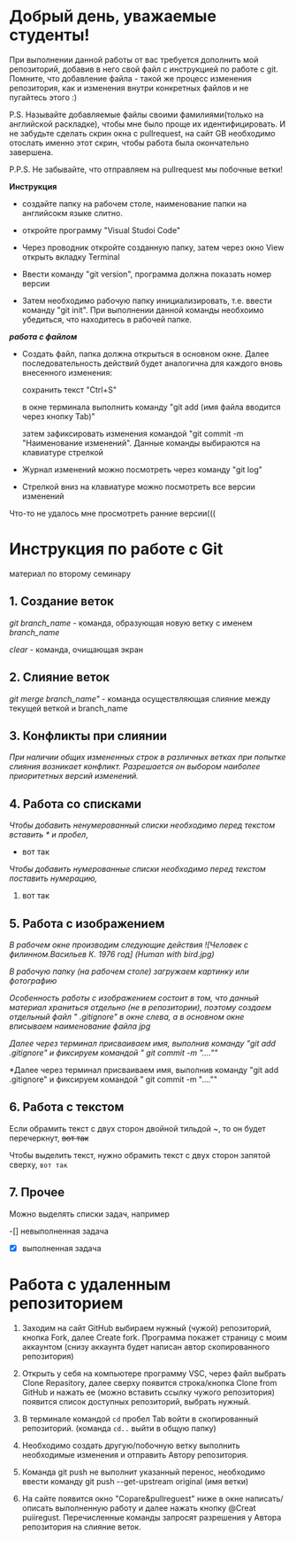 # Добрый день, уважаемые студенты! 
  При выполнении данной работы от вас требуется дополнить мой репозиторий, добавив в него свой файл с инструкцией по работе с git. Помните, что добавление файла - такой же процесс изменения репозитория, как и изменения внутри конкретных файлов и не пугайтесь этого :)

  P.S. Называйте добавляемые файлы своими фамилиями(только на английской раскладке), чтобы мне было проще их идентифицировать. И не забудьте сделать скрин окна с pullrequest, на сайт GB необходимо отослать именно этот скрин, чтобы работа была окончательно завершена.

  P.P.S. Не забывайте, что отправляем на pullrequest мы побочные ветки!

  **Инструкция**

* создайте папку на рабочем столе, наименование папки на английсокм языке слитно.

* откройте программу "Visual Studoi Code"

* Через проводник откройте созданную папку, затем через окно View открыть вкладку Terminal

* Ввести команду "git version", программа должна показать номер версии

* Затем необходимо рабочую папку инициализировать, т.е. ввести команду "git init". При выполнении данной команды необхоимо убедиться, что находитесь в рабочей папке.

***работа с файлом***

* Создать файл, папка должна открыться в основном окне. Далее последовательность действий будет аналогична для каждого вновь внесенного изменения:
    
    сохранить текст "Ctrl+S"
    
    в окне терминала выполнить команду "git add (имя файла вводится через кнопку Tab)"

    затем зафиксировать изменения командой "git commit -m "Наименование изменений". Данные команды выбираются на клавиатуре стрелкой


* Журнал изменений можно посмотреть через команду "git log"

* Стрелкой вниз на клавиатуре можно посмотреть все версии изменений

Что-то не удалось мне просмотреть ранние версии(((


# Инструкция по работе с Git

материал по второму семинару

## 1. Создание веток

*git branch_name* - команда, образующая новую ветку с именем *branch_name*

*clear* - команда, очищающая экран

## 2. Слияние веток

*git merge branch_name"* - команда осуществляющая слияние между текущей веткой и branch_name

## 3. Конфликты при слиянии

*При наличии общих измененных строк в различных ветках при попытке слияния возникает конфликт. Разрешается он выбором наиболее приоритетных версий изменений.*

## 4. Работа со списками

*Чтобы добавить ненумерованный списки необходимо перед текстом вставить * и пробел*, 
* вот так

*Чтобы добавить нумерованные списки необходимо перед текстом поставить нумерацию,* 
1.  вот так

## 5. Работа с изображением
*В рабочем окне производим следующие действия
![Человек с филинном.Васильев К. 1976 год] (Human with bird.jpg)*

*В рабочую папку (на рабочем столе) загружаем картинку или фотографию*

*Особенность работы с изображением состоит в том, что данный материал храниться отдельно (не в репозитории), поэтому создаем отдельный файл " .gitignore" в окне слева, а в основном окне вписываем наименование файла jpg*

*Далее через терминал присваиваем имя, выполнив команду "git add .gitignore" и фиксируем командой " git commit -m "....""*

*Далее через терминал присваиваем имя, выполнив команду "git add .gitignore" и фиксируем командой " git commit -m "....""

## 6. Работа с текстом

Если обрамить текст с двух сторон двойной тильдой ~, то он будет перечеркнут, ~~вот так~~

Чтобы выделить текст, нужно обрамить текст с двух сторон запятой сверху, `вот так` 

## 7. Прочее

Можно выделять списки задач, например

-[] невыполненная задача

-[x] выполненная задача

# Работа с удаленным репозиторием

1. Заходим на сайт GitHub выбираем нужный (чужой) репозиторий, кнопка Fork, далее Create fork. Программа покажет страницу с моим аккаунтом (снизу аккаунта будет написан автор скопированного репозитория)

2. Открыть у себя на компьютере программу VSC, через файл выбрать Clone Repasitory, далее сверху появится строка/кнопка Сlone from GitHub и нажать ее (можно вставить ссылку чужого репозитория) появится список доступных репозиторий, выбрать нужный.

3. В терминале командой `cd` пробел Таb войти в скопированный репозиторий. (команда `cd..` выйти в общую папку)

4. Необходимо создать другую/побочную ветку выполнить необходимые изменения и отправить Автору репозитория.

5. Команда git push не выполнит указанный перенос, необходимо ввести команду git push --get-upstream original (имя ветки)

6. На сайте появится окно "Copare&pullreguest" ниже в окне написать/описать выполненную работу и далее нажать кнопку @Creat puiiregust. Перечисленные команды запросят разрешения у Автора репозитория на слияние веток.